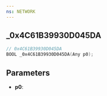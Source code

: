 ```yaml
---
ns: NETWORK
---
```

## _0x4C61B39930D045DA

```c
// 0x4C61B39930D045DA
BOOL _0x4C61B39930D045DA(Any p0);
```

## Parameters
* **p0**:
